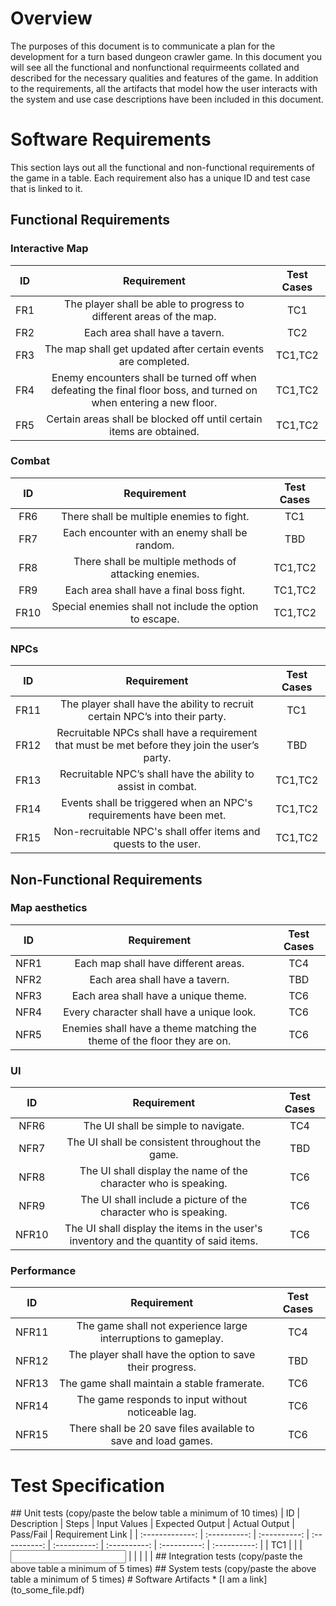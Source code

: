 # Overview
The purposes of this document is to communicate a plan for the development for a turn based dungeon crawler game. In this document you will see all the functional and nonfunctional requirmeents collated and described for the necessary qualities and features of the game. In addition to the requirements, all the artifacts that model how the user interacts with the system and use case descriptions have been included in this document.
# Software Requirements
This section lays out all the functional and non-functional requirements of the game in a table. Each requirement also has a unique ID and test case that is linked to it.
## Functional Requirements
### Interactive Map
| ID | Requirement | Test Cases |
| :-------------: | :----------: | :----------: |
| FR1 | The player shall be able to progress to different areas of the map. | TC1 |
| FR2 | Each area shall have a tavern. | TC2 |
| FR3 | The map shall get updated after certain events are completed. | TC1,TC2 |
| FR4 | Enemy encounters shall be turned off when defeating the final floor boss, and turned on when entering a new floor. | TC1,TC2 |
| FR5 | Certain areas shall be blocked off until certain items are obtained. | TC1,TC2 |

### Combat
| ID | Requirement | Test Cases |
| :-------------: | :----------: | :----------: |
| FR6 | There shall be multiple enemies to fight. | TC1 |
| FR7 | Each encounter with an enemy shall be random. | TBD |
| FR8 | There shall be multiple methods of attacking enemies. | TC1,TC2 |
| FR9 | Each area shall have a final boss fight. | TC1,TC2 |
| FR10 | Special enemies shall not include the option to escape. | TC1,TC2 |

### NPCs
| ID | Requirement | Test Cases |
| :-------------: | :----------: | :----------: |
| FR11 | The player shall have the ability to recruit certain NPC’s into their party. | TC1 |
| FR12 | Recruitable NPCs shall have a requirement that must be met before they join the user’s party. | TBD |
| FR13 | Recruitable NPC’s shall have the ability to assist in combat. | TC1,TC2 |
| FR14 | Events shall be triggered when an NPC's requirements have been met. | TC1,TC2 |
| FR15 | Non-recruitable NPC's shall offer items and quests to the user. | TC1,TC2 |

## Non-Functional Requirements
### Map aesthetics
| ID | Requirement | Test Cases |
| :-------------: | :----------: | :----------: |
| NFR1 | Each map shall have different areas. | TC4 |
| NFR2 | Each area shall have a tavern. | TBD |
| NFR3 | Each area shall have a unique theme. | TC6 |
| NFR4 | Every character shall have a unique look. | TC6 |
| NFR5 | Enemies shall have a theme matching the theme of the floor they are on. | TC6 |
### UI
| ID | Requirement | Test Cases |
| :-------------: | :----------: | :----------: |
| NFR6 | The UI shall be simple to navigate. | TC4 |
| NFR7 | The UI shall be consistent throughout the game. | TBD |
| NFR8 | The UI shall display the name of the character who is speaking. | TC6 |
| NFR9 | The UI shall include a picture of the character who is speaking. | TC6 |
| NFR10 | The UI shall display the items in the user's inventory and the quantity of said items. | TC6 |
### Performance
| ID | Requirement | Test Cases |
| :-------------: | :----------: | :----------: |
| NFR11 | The game shall not experience large interruptions to gameplay. | TC4 |
| NFR12 | The player shall have the option to save their progress. | TBD |
| NFR13 | The game shall maintain a stable framerate. | TC6 |
| NFR14 | The game responds to input without noticeable lag. | TC6 |
| NFR15 | There shall be 20 save files available to save and load games. | TC6 |

# Test Specification
<Description of what this section is>
## Unit tests
(copy/paste the below table a minimum of 10 times)
| ID | Description | Steps | Input Values | Expected Output | Actual Output
| Pass/Fail | Requirement Link |
| :-------------: | :----------: | :----------: | :----------: | :----------:
| :----------: | :----------: | :----------: |
| TC1 | <TC1 description> | <steps to execute TC1> | <input values to this
test case> | <expected output as a result of test case> | <actual output of
test case> | <did it pass or fail?> | <requirement IDs this test case is
linked to> |
## Integration tests
(copy/paste the above table a minimum of 5 times)
## System tests
(copy/paste the above table a minimum of 5 times)
# Software Artifacts
<Describe the purpose of this section>
* [I am a link](to_some_file.pdf)